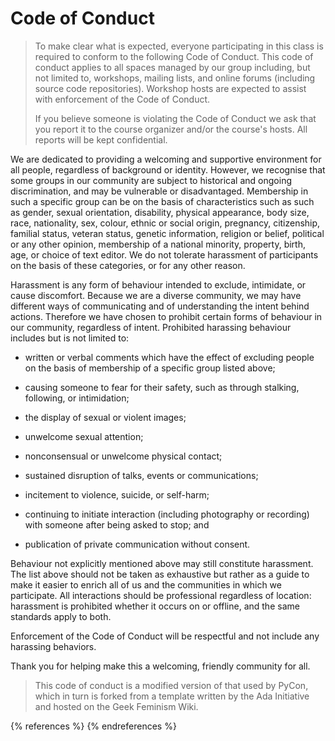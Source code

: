 # Code of Conduct

> To make clear what is expected, everyone participating in this class
> is required to conform to the following Code of Conduct. This code
> of conduct applies to all spaces managed by our group including, but
> not limited to, workshops, mailing lists, and online forums
> (including source code repositories).  Workshop hosts are expected
> to assist with enforcement of the Code of Conduct.
> 
> If you believe someone is violating the Code of Conduct we ask that
> you report it to the course organizer and/or the course's hosts.
> All reports will be kept confidential.

We are dedicated to providing a welcoming and supportive environment
for all people, regardless of background or identity.  However, we
recognise that some groups in our community are subject to historical
and ongoing discrimination, and may be vulnerable or disadvantaged.
Membership in such a specific group can be on the basis of
characteristics such as such as gender, sexual orientation,
disability, physical appearance, body size, race, nationality, sex,
colour, ethnic or social origin, pregnancy, citizenship, familial
status, veteran status, genetic information, religion or belief,
political or any other opinion, membership of a national minority,
property, birth, age, or choice of text editor.  We do not tolerate
harassment of participants on the basis of these categories, or for
any other reason.

Harassment is any form of behaviour intended to exclude, intimidate,
or cause discomfort.  Because we are a diverse community, we may have
different ways of communicating and of understanding the intent behind
actions.  Therefore we have chosen to prohibit certain forms of
behaviour in our community, regardless of intent.  Prohibited
harassing behaviour includes but is not limited to:

*   written or verbal comments which have the effect of excluding people
    on the basis of membership of a specific group listed above;

*   causing someone to fear for their safety, such as through stalking,
    following, or intimidation;

*   the display of sexual or violent images;

*   unwelcome sexual attention;

*   nonconsensual or unwelcome physical contact;

*   sustained disruption of talks, events or communications;

*   incitement to violence, suicide, or self-harm;

*   continuing to initiate interaction (including photography or
    recording) with someone after being asked to stop; and

*   publication of private communication without consent.

Behaviour not explicitly mentioned above may still constitute
harassment.  The list above should not be taken as exhaustive but
rather as a guide to make it easier to enrich all of us and the
communities in which we participate.  All interactions should be
professional regardless of location: harassment is prohibited whether
it occurs on or offline, and the same standards apply to both.

Enforcement of the Code of Conduct will be respectful and not include
any harassing behaviors.

Thank you for helping make this a welcoming, friendly community for
all.

> This code of conduct is a modified version of that used by PyCon,
> which in turn is forked from a template written by the Ada
> Initiative and hosted on the Geek Feminism Wiki.

{% references %} {% endreferences %}
